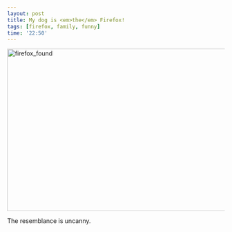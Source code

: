 ```yaml
---
layout: post
title: My dog is <em>the</em> Firefox!
tags: [firefox, family, funny]
time: '22:50'
---
```


<a href="http://www.flickr.com/photos/jason_and_whittney/4890196866/" title="firefox_found by Jason and Whittney, on Flickr"><img src="http://farm5.static.flickr.com/4094/4890196866_6310a04c9d_o.png" width="800" height="375" alt="firefox_found" style="border: 0;" /></a>

The resemblance is uncanny.
